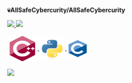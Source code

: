


**💀AllSafeCybercurity/AllSafeCybercurity**

 <div>
  <a href="https://github.com/AllSafeCybercurity">
   
  <img height="180em" src="https://github-readme-stats.vercel.app/api?username=AllSafeCybercurity&show_icons=false&theme=dark&include_all_commits=false&count_private=false"/>
  <img height="180em" src="https://github-readme-stats.vercel.app/api/top-langs/?username=AllSafeCybercurity&layout=compact&langs_count=7&theme=dark"/>
</div>

<div style="display: inline_block"><br>
 
  <img align="center" alt="Rafa-Csharp" height="60" width="70" src="https://raw.githubusercontent.com/devicons/devicon/master/icons/cplusplus/cplusplus-original.svg">  
  <img align="center" alt="Rafa-Python" height="50" width="60" src="https://raw.githubusercontent.com/devicons/devicon/master/icons/python/python-original.svg">
  <img align="center" alt="Rafa-Csharp" height="40" width="50" src="https://raw.githubusercontent.com/devicons/devicon/master/icons/c/c-original.svg"> 
  
</div>
 </br>
 <div>
  <a href="https://www.linkedin.com/in/cesar-versatti-976323201/" target="_blank"><img src="https://img.shields.io/badge/-LinkedIn-%230077B5?style=for-the-badge&logo=linkedin&logoColor=black" target="_blank"></a>
 </div> 
 


 ##

